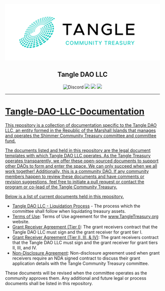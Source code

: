 ![Tangle Treasury Logo](https://github.com/Deep-Sea-888/Operation-Agreement/blob/main/smr_community_treasury_white_large.png?raw=true)

<h2 align="center">Tangle DAO LLC</h2>

<p align="center">
  <a href="https://discord.iota.org/" style="text-decoration:none;"><img src="https://img.shields.io/badge/Discord-9cf.svg?logo=discord" alt="Discord"></a>
  <a href="https://wiki.iota.org/shimmer/learn/governance/shimmer-governance-intro" style="text-decoration:none;"><img src="https://img.shields.io/badge/Wikipedia-Governance-blue" </a>
  <a href="https://tangletreasury.org/" style="text-decoration:none;"><img src=https://img.shields.io/badge/TangleTreasury-.org-blue"
</p>
  <a href="https://govern.iota.org/c/shimmer-governance-proposals/51" style="tex-decoration:none;"><img src="https://img.shields.io/badge/Govern-IOTA.org-lightgrey" </a>

---

# Tangle-DAO-LLC-Documentation
This repository is a collection of documentation specific to the Tangle DAO LLC, an entity formed in the Republic of the Marshall Islands that manages and operates the Shimmer Community Treasury committee and committee fund.

The documents listed and held in this repository are the legal document templates with which Tangle DAO LLC operates. As the Tangle Treasury operates transparently, we offer these open-sourced documents to support other DAOs to form and enter the space. We can only succeed when we all work together! Additionally, this is a community DAO. If any community members happen to review these documents and have comments or revision suggestions, feel free to initiate a pull request or contact the program or co-lead of the Tangle Community Treasury.

Below is a list of current documents held in this repository.
- [Tangle DAO LLC - Liquidation Process](https://github.com/Tangle-Community-Treasury-DAO/Tangle-DAO-LLC-Documentation/blob/main/Liquidation%20Process%20-%20V1.md) - The process which the committee shall follow when liquidating treasury assets.
- [Terms of Use](https://github.com/Tangle-Community-Treasury-DAO/Tangle-DAO-LLC-Documentation/blob/main/Website%20Terms%20of%20Use%20-%20V1.md): Terms of Use agreement for the www.TangleTreasury.org website.
- [Grant Receiver Agreement (Tier I)](https://github.com/Tangle-Community-Treasury-DAO/Tangle-DAO-LLC-Documentation/blob/main/Grant%20Receiver%20Agreement%20(Tier%20I)%20-%20V1.md): The grant receivers contract that the Tangle DAO LLC must sign and the grant receiver for grant tier I.
- [Grant Receiver Agreement (Tier II, III, & IV)](https://github.com/Tangle-Community-Treasury-DAO/Tangle-DAO-LLC-Documentation/blob/main/Grant%20Receiver%20Agreement%20(Tier%20II%2C%20III%2C%20%26%20IV)%20-%20V1.md): The grant receivers contract that the Tangle DAO LLC must sign and the grant receiver for grant tiers II, III, and IV.
- [Non-Disclosure Agreement](https://github.com/Tangle-Community-Treasury-DAO/Tangle-DAO-LLC-Documentation/blob/main/Non-Disclosure%20Agreement%20-%20%20V1.md): Non-disclosure agreement used when grant receivers require an NDA signed contract to discuss their grant application details with the Tangle Community Treasury committee.

These documents will be revised when the committee operates as the community approves them. Any additional and future legal or process documents shall be listed in this repository.
